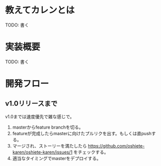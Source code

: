 # 教えてカレンとは

TODO: 書く

# 実装概要

TODO: 書く

# 開発フロー

## v1.0リリースまで

v1.0までは速度優先で雑な感じで。

1. masterからfeature branchを切る。
2. featureが完成したらmasterに向けたプルリクを出す。もしくは直pushする。
3. マージされ、ストーリーを満たしたら https://github.com/oshiete-karen/oshiete-karen/issues/1 をチェックする。
4. 適当なタイミングでmasterをデプロイする。
